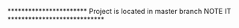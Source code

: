 ***********************          Project is located in master branch NOTE IT            ****************************
